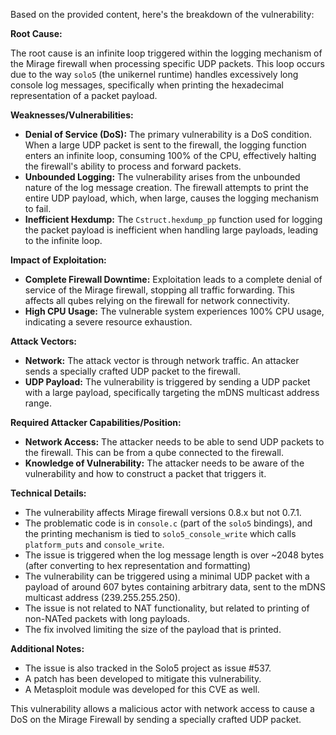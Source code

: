 Based on the provided content, here's the breakdown of the vulnerability:

**Root Cause:**

The root cause is an infinite loop triggered within the logging mechanism of the Mirage firewall when processing specific UDP packets. This loop occurs due to the way `solo5` (the unikernel runtime) handles excessively long console log messages, specifically when printing the hexadecimal representation of a packet payload.

**Weaknesses/Vulnerabilities:**

*   **Denial of Service (DoS):** The primary vulnerability is a DoS condition. When a large UDP packet is sent to the firewall, the logging function enters an infinite loop, consuming 100% of the CPU, effectively halting the firewall's ability to process and forward packets.
*   **Unbounded Logging:**  The vulnerability arises from the unbounded nature of the log message creation. The firewall attempts to print the entire UDP payload, which, when large, causes the logging mechanism to fail.
*   **Inefficient Hexdump:** The `Cstruct.hexdump_pp` function used for logging the packet payload is inefficient when handling large payloads, leading to the infinite loop.

**Impact of Exploitation:**

*   **Complete Firewall Downtime:** Exploitation leads to a complete denial of service of the Mirage firewall, stopping all traffic forwarding. This affects all qubes relying on the firewall for network connectivity.
*   **High CPU Usage:** The vulnerable system experiences 100% CPU usage, indicating a severe resource exhaustion.

**Attack Vectors:**

*   **Network:** The attack vector is through network traffic. An attacker sends a specially crafted UDP packet to the firewall.
*   **UDP Payload:** The vulnerability is triggered by sending a UDP packet with a large payload, specifically targeting the mDNS multicast address range.

**Required Attacker Capabilities/Position:**

*   **Network Access:** The attacker needs to be able to send UDP packets to the firewall. This can be from a qube connected to the firewall.
*   **Knowledge of Vulnerability:** The attacker needs to be aware of the vulnerability and how to construct a packet that triggers it.

**Technical Details:**

*   The vulnerability affects Mirage firewall versions 0.8.x but not 0.7.1.
*   The problematic code is in `console.c` (part of the `solo5` bindings), and the printing mechanism is tied to `solo5_console_write` which calls `platform_puts` and `console_write`.
*   The issue is triggered when the log message length is over ~2048 bytes (after converting to hex representation and formatting)
*   The vulnerability can be triggered using a minimal UDP packet with a payload of around 607 bytes containing arbitrary data, sent to the mDNS multicast address (239.255.255.250).
*   The issue is not related to NAT functionality, but related to printing of non-NATed packets with long payloads.
*   The fix involved limiting the size of the payload that is printed.

**Additional Notes:**

*   The issue is also tracked in the Solo5 project as issue #537.
*   A patch has been developed to mitigate this vulnerability.
*  A Metasploit module was developed for this CVE as well.

This vulnerability allows a malicious actor with network access to cause a DoS on the Mirage Firewall by sending a specially crafted UDP packet.